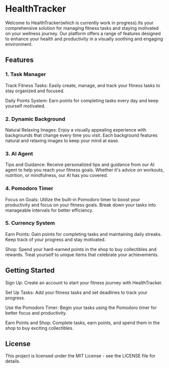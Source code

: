 # HealthTracker
Welcome to HealthTracker(which is currently work in progress).Its your comprehensive solution for managing fitness tasks and staying motivated on your wellness journey. Our platform offers a range of features designed to enhance your health and productivity in a visually soothing and engaging environment.

## Features
### 1. Task Manager
Track Fitness Tasks: Easily create, manage, and track your fitness tasks to stay organized and focused.

Daily Points System: Earn points for completing tasks every day and keep yourself motivated.

### 2. Dynamic Background
Natural Relaxing Images: Enjoy a visually appealing experience with backgrounds that change every time you visit. Each background features natural and relaxing images to keep your mind at ease.

### 3. AI Agent
Tips and Guidance: Receive personalized tips and guidance from our AI agent to help you reach your fitness goals. Whether it's advice on workouts, nutrition, or mindfulness, our AI has you covered.

### 4. Pomodoro Timer
Focus on Goals: Utilize the built-in Pomodoro timer to boost your productivity and focus on your fitness goals. Break down your tasks into manageable intervals for better efficiency.

### 5. Currency System
Earn Points: Gain points for completing tasks and maintaining daily streaks. Keep track of your progress and stay motivated.

Shop: Spend your hard-earned points in the shop to buy collectibles and rewards. Treat yourself to unique items that celebrate your achievements.

## Getting Started
Sign Up: Create an account to start your fitness journey with HealthTracker.

Set Up Tasks: Add your fitness tasks and set deadlines to track your progress.

Use the Pomodoro Timer: Begin your tasks using the Pomodoro timer for better focus and productivity.

Earn Points and Shop: Complete tasks, earn points, and spend them in the shop to buy exciting collectibles.

## License
This project is licensed under the MIT License - see the LICENSE file for details.
